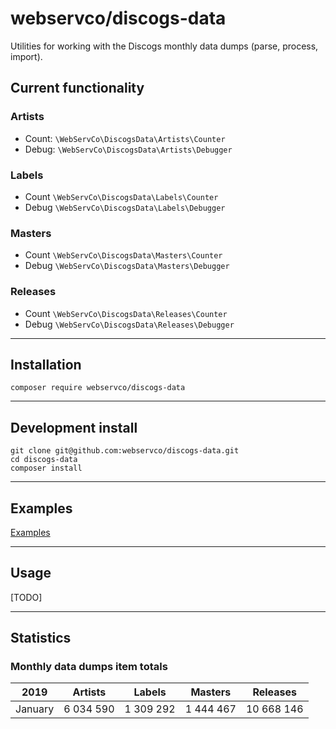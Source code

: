 # webservco/discogs-data

Utilities for working with the Discogs monthly data dumps (parse, process, import).

## Current functionality

### Artists
- Count: `\WebServCo\DiscogsData\Artists\Counter`
- Debug: `\WebServCo\DiscogsData\Artists\Debugger`

### Labels
- Count `\WebServCo\DiscogsData\Labels\Counter`
- Debug `\WebServCo\DiscogsData\Labels\Debugger`

### Masters
- Count `\WebServCo\DiscogsData\Masters\Counter`
- Debug `\WebServCo\DiscogsData\Masters\Debugger`

### Releases
- Count `\WebServCo\DiscogsData\Releases\Counter`
- Debug `\WebServCo\DiscogsData\Releases\Debugger`

---

## Installation
```
composer require webservco/discogs-data
```

---

## Development install
```
git clone git@github.com:webservco/discogs-data.git
cd discogs-data
composer install
```

---

## Examples
[Examples](/docs/Examples.md)

---

## Usage
[TODO]

---

## Statistics

### Monthly data dumps item totals

| 2019    | Artists   | Labels    | Masters   | Releases   |
|---------|-----------|-----------|-----------|------------|
| January | 6 034 590 | 1 309 292 | 1 444 467 | 10 668 146 |
